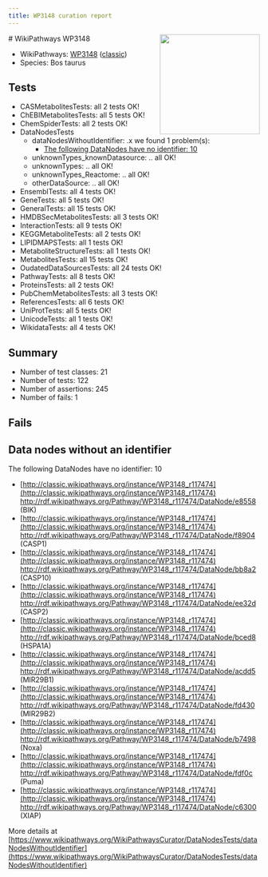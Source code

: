 ```yaml
---
title: WP3148 curation report
---
```


<img style="float: right; width: 200px" src="https://upload.wikimedia.org/wikipedia/commons/thumb/8/83/Wplogo_with_text_500.png/640px-Wplogo_with_text_500.png" />
# WikiPathways WP3148

* WikiPathways: [WP3148](https://wikipathways.org/pathways/WP3148) ([classic](https://classic.wikipathways.org/instance/WP3148))
* Species: Bos taurus
## Tests
* CASMetabolitesTests: all 2 tests OK!
* ChEBIMetabolitesTests: all 5 tests OK!
* ChemSpiderTests: all 2 tests OK!
* DataNodesTests
    * dataNodesWithoutIdentifier: .x we found 1 problem(s):
        * [The following DataNodes have no identifier: 10](#8792c490)
    * unknownTypes_knownDatasource: .. all OK!
    * unknownTypes: .. all OK!
    * unknownTypes_Reactome: .. all OK!
    * otherDataSource: .. all OK!
* EnsemblTests: all 4 tests OK!
* GeneTests: all 5 tests OK!
* GeneralTests: all 15 tests OK!
* HMDBSecMetabolitesTests: all 3 tests OK!
* InteractionTests: all 9 tests OK!
* KEGGMetaboliteTests: all 2 tests OK!
* LIPIDMAPSTests: all 1 tests OK!
* MetaboliteStructureTests: all 1 tests OK!
* MetabolitesTests: all 15 tests OK!
* OudatedDataSourcesTests: all 24 tests OK!
* PathwayTests: all 8 tests OK!
* ProteinsTests: all 2 tests OK!
* PubChemMetabolitesTests: all 3 tests OK!
* ReferencesTests: all 6 tests OK!
* UniProtTests: all 5 tests OK!
* UnicodeTests: all 1 tests OK!
* WikidataTests: all 4 tests OK!


## Summary

* Number of test classes: 21
* Number of tests: 122
* Number of assertions: 245
* Number of fails: 1

## Fails

<a name="8792c490" />

## Data nodes without an identifier

The following DataNodes have no identifier: 10

* [http://classic.wikipathways.org/instance/WP3148_r117474](http://classic.wikipathways.org/instance/WP3148_r117474) http://rdf.wikipathways.org/Pathway/WP3148_r117474/DataNode/e8558 (BIK)
* [http://classic.wikipathways.org/instance/WP3148_r117474](http://classic.wikipathways.org/instance/WP3148_r117474) http://rdf.wikipathways.org/Pathway/WP3148_r117474/DataNode/f8904 (CASP1)
* [http://classic.wikipathways.org/instance/WP3148_r117474](http://classic.wikipathways.org/instance/WP3148_r117474) http://rdf.wikipathways.org/Pathway/WP3148_r117474/DataNode/bb8a2 (CASP10)
* [http://classic.wikipathways.org/instance/WP3148_r117474](http://classic.wikipathways.org/instance/WP3148_r117474) http://rdf.wikipathways.org/Pathway/WP3148_r117474/DataNode/ee32d (CASP2)
* [http://classic.wikipathways.org/instance/WP3148_r117474](http://classic.wikipathways.org/instance/WP3148_r117474) http://rdf.wikipathways.org/Pathway/WP3148_r117474/DataNode/bced8 (HSPA1A)
* [http://classic.wikipathways.org/instance/WP3148_r117474](http://classic.wikipathways.org/instance/WP3148_r117474) http://rdf.wikipathways.org/Pathway/WP3148_r117474/DataNode/acdd5 (MIR29B1)
* [http://classic.wikipathways.org/instance/WP3148_r117474](http://classic.wikipathways.org/instance/WP3148_r117474) http://rdf.wikipathways.org/Pathway/WP3148_r117474/DataNode/fd430 (MIR29B2)
* [http://classic.wikipathways.org/instance/WP3148_r117474](http://classic.wikipathways.org/instance/WP3148_r117474) http://rdf.wikipathways.org/Pathway/WP3148_r117474/DataNode/b7498 (Noxa)
* [http://classic.wikipathways.org/instance/WP3148_r117474](http://classic.wikipathways.org/instance/WP3148_r117474) http://rdf.wikipathways.org/Pathway/WP3148_r117474/DataNode/fdf0c (Puma)
* [http://classic.wikipathways.org/instance/WP3148_r117474](http://classic.wikipathways.org/instance/WP3148_r117474) http://rdf.wikipathways.org/Pathway/WP3148_r117474/DataNode/c6300 (XIAP)


More details at [https://www.wikipathways.org/WikiPathwaysCurator/DataNodesTests/dataNodesWithoutIdentifier](https://www.wikipathways.org/WikiPathwaysCurator/DataNodesTests/dataNodesWithoutIdentifier)

